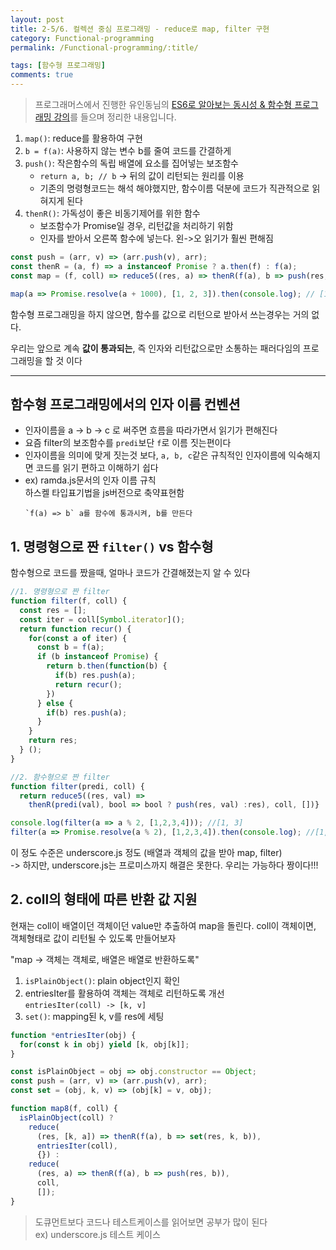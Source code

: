 ```yaml
---
layout: post
title: 2-5/6. 컬렉션 중심 프로그래밍 - reduce로 map, filter 구현
category: Functional-programming
permalink: /Functional-programming/:title/

tags: [함수형 프로그래밍]
comments: true
---
```


>프로그래머스에서 진행한 유인동님의 [ES6로 알아보는 동시성 & 함수형 프로그래밍 강의](https://programmers.co.kr/learn/courses/3409)를 들으며 정리한 내용입니다.

1. `map()`: reduce를 활용하여 구현
2. `b = f(a)`: 사용하지 않는 변수 b를 줄여 코드를 간결하게
3. `push()`: 작은함수의 독립 배열에 요소를 집어넣는 보조함수  
    * `return a, b; // b` -> 뒤의 값이 리턴되는 원리를 이용
    * 기존의 명령형코드는 해석 해야했지만, 함수이름 덕분에 코드가 직관적으로 읽혀지게 된다
4. `thenR()`: 가독성이 좋은 비동기제어를 위한 함수
    * 보조함수가 Promise일 경우, 리턴값을 처리하기 위함
    * 인자를 받아서 오른쪽 함수에 넣는다. 왼->오 읽기가 훨씬 편해짐

```js
const push = (arr, v) => (arr.push(v), arr);
const thenR = (a, f) => a instanceof Promise ? a.then(f) : f(a);
const map = (f, coll) => reduce5((res, a) => thenR(f(a), b => push(res, b)), coll, []);

map(a => Promise.resolve(a + 1000), [1, 2, 3]).then(console.log); // [1001, 1002, 1003]
```

함수형 프로그래밍을 하지 않으면, 함수를 값으로 리턴으로 받아서 쓰는경우는 거의 없다.

우리는 앞으로 계속 **값이 통과되는**, 즉 인자와 리턴값으로만 소통하는 패러다임의 프로그래밍을 할 것 이다

---

## 함수형 프로그래밍에서의 인자 이름 컨벤션
* 인자이름을 a -> b -> c 로 써주면 흐름을 따라가면서 읽기가 편해진다
* 요즘 filter의 보조함수를 `predi`보단 `f`로 이름 짓는편이다
* 인자이름을 의미에 맞게 짓는것 보다, `a, b, c`같은 규칙적인 인자이름에 익숙해지면 코드를 읽기 편하고 이해하기 쉽다
* ex) ramda.js문서의 인자 이름 규칙  
하스켈 타입표기법을 js버전으로 축약표현함
    ```
    `f(a) => b` a를 함수에 통과시켜, b를 만든다
    ```

## 1. 명령형으로 짠 `filter()` vs 함수형

함수형으로 코드를 짰을때, 얼마나 코드가 간결해졌는지 알 수 있다

```js
//1. 명령형으로 짠 filter
function filter(f, coll) {
  const res = [];
  const iter = coll[Symbol.iterator]();
  return function recur() {
    for(const a of iter) {
      const b = f(a);
      if (b instanceof Promise) {
        return b.then(function(b) {
          if(b) res.push(a);
          return recur();
        })
      } else {
        if(b) res.push(a);
      }
    }
    return res;
  } ();
}

//2. 함수형으로 짠 filter
function filter(predi, coll) {
  return reduce5((res, val) => 
    thenR(predi(val), bool => bool ? push(res, val) :res), coll, [])}

console.log(filter(a => a % 2, [1,2,3,4])); //[1, 3]
filter(a => Promise.resolve(a % 2), [1,2,3,4]).then(console.log); //[1, 3]
```

이 정도 수준은 underscore.js 정도 (배열과 객체의 값을 받아 map, filter)  
-> 하지만,  underscore.js는 프로미스까지 해결은 못한다. 우리는 가능하다 짱이다!!!

## 2. coll의 형태에 따른 반환 값 지원
현재는 coll이 배열이던 객체이던 value만 추출하여 map을 돌린다. coll이 객체이면, 객체형태로 값이 리턴될 수 있도록 만들어보자

"map -> 객체는 객체로, 배열은 배열로 반환하도록"

1. `isPlainObject()`: plain object인지 확인
2. entriesIter를 활용하여 객체는 객체로 리턴하도록 개선  
`entriesIter(coll) -> [k, v]`
3. `set()`: mapping된 k, v를 res에 세팅

```js
function *entriesIter(obj) {
  for(const k in obj) yield [k, obj[k]];
}

const isPlainObject = obj => obj.constructor == Object;
const push = (arr, v) => (arr.push(v), arr);
const set = (obj, k, v) => (obj[k] = v, obj);

function map8(f, coll) {
  isPlainObject(coll) ?
    reduce(
      (res, [k, a]) => thenR(f(a), b => set(res, k, b)),
      entriesIter(coll),
      {}) :
    reduce(
      (res, a) => thenR(f(a), b => push(res, b)), 
      coll, 
      []);
}

```

>도큐먼트보다 코드나 테스트케이스를 읽어보면 공부가 많이 된다  
>ex) underscore.js 테스트 케이스